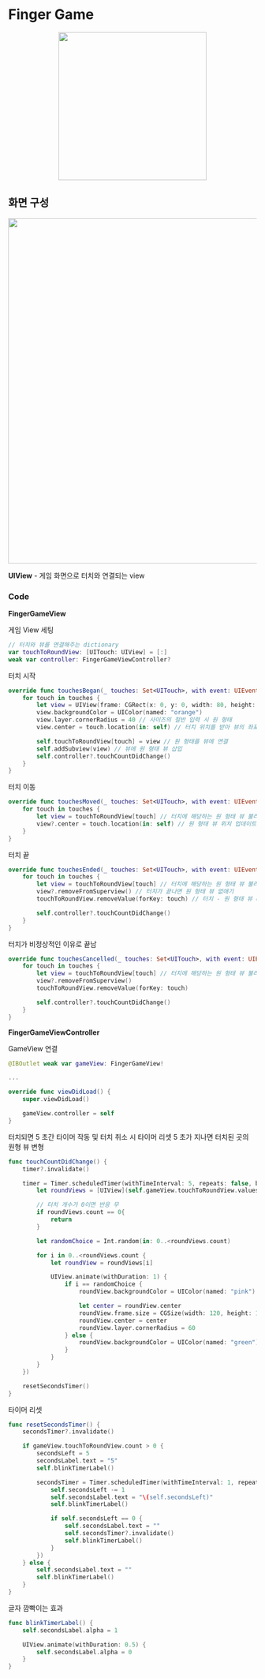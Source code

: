 # Finger Game

<p align="center">
  <img width="300" src="https://user-images.githubusercontent.com/60697742/126028737-6accf4ce-f97e-47dd-86aa-b6299d808f3a.mov">
</p>

## 화면 구성

<img width="700" src="https://user-images.githubusercontent.com/60697742/125892593-df16d6c4-c463-4ba4-a8f2-ed4e99f2965f.png">

**UIView** - 게임 화면으로 터치와 연결되는 view

### Code

**FingerGameView** <br>

게임 View 세팅

```swift
// 터치와 뷰를 연결해주는 dictionary
var touchToRoundView: [UITouch: UIView] = [:]
weak var controller: FingerGameViewController?
```

터치 시작

```swift
override func touchesBegan(_ touches: Set<UITouch>, with event: UIEvent?) {
    for touch in touches {
        let view = UIView(frame: CGRect(x: 0, y: 0, width: 80, height: 80))
        view.backgroundColor = UIColor(named: "orange")
        view.layer.cornerRadius = 40 // 사이즈의 절반 입력 시 원 형태
        view.center = touch.location(in: self) // 터치 위치를 받아 뷰의 좌표로 연결

        self.touchToRoundView[touch] = view // 원 형태를 뷰에 연결
        self.addSubview(view) // 뷰에 원 형태 뷰 삽입
        self.controller?.touchCountDidChange()
    }
}
```

터치 이동

```swift
override func touchesMoved(_ touches: Set<UITouch>, with event: UIEvent?) {
    for touch in touches {
        let view = touchToRoundView[touch] // 터치에 해당하는 원 형태 뷰 불러오기
        view?.center = touch.location(in: self) // 원 형태 뷰 위치 업데이트
    }
}
```

터치 끝

```swift
override func touchesEnded(_ touches: Set<UITouch>, with event: UIEvent?) {
    for touch in touches {
        let view = touchToRoundView[touch] // 터치에 해당하는 원 형태 뷰 불러오기
        view?.removeFromSuperview() // 터치가 끝나면 원 형태 뷰 없애기
        touchToRoundView.removeValue(forKey: touch) // 터치 - 원 형태 뷰 dictionary 에서 해당 뷰 삭제

        self.controller?.touchCountDidChange()
    }
}
```

터치가 비정상적인 이유로 끝남

```swift
override func touchesCancelled(_ touches: Set<UITouch>, with event: UIEvent?) {
    for touch in touches {
        let view = touchToRoundView[touch] // 터치에 해당하는 원 형태 뷰 불러오기
        view?.removeFromSuperview()
        touchToRoundView.removeValue(forKey: touch)

        self.controller?.touchCountDidChange()
    }
}
```

**FingerGameViewController** <br>

GameView 연결

```swift
@IBOutlet weak var gameView: FingerGameView!

...

override func viewDidLoad() {
    super.viewDidLoad()

    gameView.controller = self
}
```

터치되면 5 초간 타이머 작동 및 터치 취소 시 타이머 리셋
5 초가 지나면 터치된 곳의 원형 뷰 변형

```swift
func touchCountDidChange() {      
    timer?.invalidate()

    timer = Timer.scheduledTimer(withTimeInterval: 5, repeats: false, block: { (t) in
        let roundViews = [UIView](self.gameView.touchToRoundView.values)

        // 터치 개수가 0이면 반응 무
        if roundViews.count == 0{
            return
        }

        let randomChoice = Int.random(in: 0..<roundViews.count)

        for i in 0..<roundViews.count {
            let roundView = roundViews[i]

            UIView.animate(withDuration: 1) {
                if i == randomChoice {
                    roundView.backgroundColor = UIColor(named: "pink")

                    let center = roundView.center
                    roundView.frame.size = CGSize(width: 120, height: 120)
                    roundView.center = center
                    roundView.layer.cornerRadius = 60
                } else {
                    roundView.backgroundColor = UIColor(named: "green")
                }
            }
        }
    })

    resetSecondsTimer()
}
```

타이머 리셋

```swift
func resetSecondsTimer() {
    secondsTimer?.invalidate()

    if gameView.touchToRoundView.count > 0 {
        secondsLeft = 5
        secondsLabel.text = "5"
        self.blinkTimerLabel()

        secondsTimer = Timer.scheduledTimer(withTimeInterval: 1, repeats: true, block: { (t) in
            self.secondsLeft -= 1
            self.secondsLabel.text = "\(self.secondsLeft)"
            self.blinkTimerLabel()

            if self.secondsLeft == 0 {
                self.secondsLabel.text = ""
                self.secondsTimer?.invalidate()
                self.blinkTimerLabel()
            }
        })
    } else {
        self.secondsLabel.text = ""
        self.blinkTimerLabel()
    }
}
```

글자 깜빡이는 효과

```swift
func blinkTimerLabel() {
    self.secondsLabel.alpha = 1

    UIView.animate(withDuration: 0.5) {
        self.secondsLabel.alpha = 0
    }
}
```
